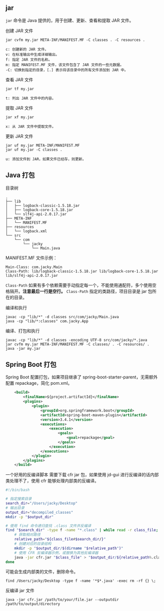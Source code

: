 ## jar
`jar` 命令是 Java 提供的，用于创建、更新、查看和提取 JAR 文件。

创建 JAR 文件
```
jar cvfm my.jar META-INF/MANIFEST.MF -C classes . -C resources .

c: 创建新的 JAR 文件。
v: 在标准输出中生成详细输出。
f: 指定 JAR 文件的名称。
m: 指定 MANIFEST.MF 文件，该文件包含了 JAR 文件的一些元数据。
-C: 切换到指定的目录，[.] 表示将该目录中的所有文件添加到 JAR 中。
```

查看 JAR 文件
```
jar tf my.jar

t: 列出 JAR 文件中的内容。
```

提取 JAR 文件
```
jar xf my.jar

x: 从 JAR 文件中提取文件。
```

更新 JAR 文件
```
jar uf my.jar META-INF/MANIFEST.MF
jar uf my.jar -C classes .

u: 添加文件到 JAR，如果文件已经存，则更新。
```
## Java 打包
目录树
```
.
├── lib
│   ├── logback-classic-1.5.18.jar
│   ├── logback-core-1.5.18.jar
│   └── slf4j-api-2.0.17.jar
├── META-INF
│   └── MANIFEST.MF
├── resources
│   └── logback.xml
└── src
    └── com
        └── jacky
            └── Main.java
```

MANIFEST.MF 文件示例：
```
Main-Class: com.jacky.Main  
Class-Path: lib/logback-classic-1.5.18.jar lib/logback-core-1.5.18.jar lib/slf4j-api-2.0.17.jar

```
`Class-Path` 如果有多个依赖需要手动指定每一个，不能使用通配符，多个使用空格隔开。**注意最后一行是空行。** 
`Class-Path` 指定的类路径，项目目录是 jar 包所在的目录。

编译和执行
```
javac -cp "lib/*" -d classes src/com/jacky/Main.java
java -cp "lib/*:classes" com.jacky.App
```

编译、打包和执行
```
javac -cp "lib/*" -d classes -encoding UTF-8 src/com/jacky/*.java
jar cvfm my.jar META-INF/MANIFEST.MF -C classes/ . -C resources/ .
java -jar my.jar
```
## Spring Boot 打包
Spring Boot 配置打包，如果项目继承了 spring-boot-starter-parent，无需额外配置 repackage，简化 pom.xml。
```xml
    <build>
        <finalName>${project.artifactId}</finalName>
        <plugins>
            <plugin>
                <groupId>org.springframework.boot</groupId>
                <artifactId>spring-boot-maven-plugin</artifactId>
                <version>3.4.1</version>
                <executions>
                    <execution>
                        <goals>
                            <goal>repackage</goal>
                        </goals>
                    </execution>
                </executions>
            </plugin>
        </plugins>
    </build>
```

一个好用的反编译脚本
需要下载 cfr jar 包，如果使用 jd-gui 进行反编译的话内部类处理不了，使用 cfr 能够处理内部类的反编译。
```bash
#!/bin/bash

# 指定搜索目录
search_dir="/Users/jacky/Desktop"
# 输出目录
output_dir="decompiled_classes"
mkdir -p "$output_dir"

# 使用 find 命令递归查找 .class 文件并反编译
find "$search_dir" -type f -name "*.class" | while read -r class_file; do
    # 获取相对路径
    relative_path="${class_file#$search_dir/}"
    # 创建对应的目录结构
    mkdir -p "$output_dir/$(dirname "$relative_path")"
    # 使用 CFR 反编译器示例，或替换为其他反编译器
    java -jar cfr.jar "$class_file" > "$output_dir/${relative_path%.class}.java"
done
```

可能会生成内部类的文件，删除命令。
```
find /Users/jacky/Desktop -type f -name '*$*.java' -exec rm -rf {} \;
```

反编译 jar 文件
```
java -jar cfr.jar /path/to/your/file.jar --outputdir /path/to/output/directory
```